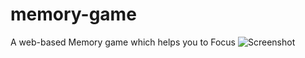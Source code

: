 # memory-game
A web-based Memory game which helps you to Focus 
![Screenshot](https://imgur.com/a/2AoWhrn)

